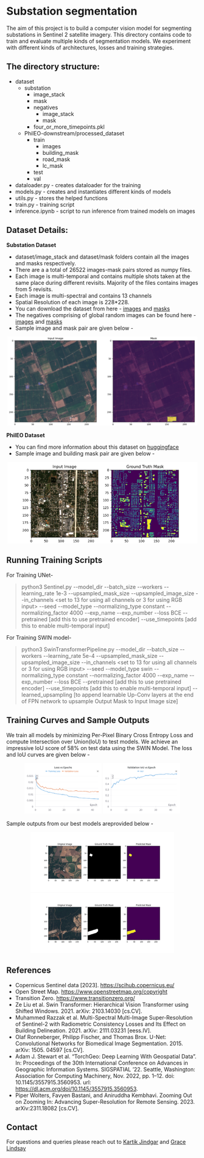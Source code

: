 # Substation segmentation
The aim of this project is to build a computer vision model for segmenting substations in Sentinel 2 satellite imagery. This directory contains code to train and evaluate multiple kinds of segmentation models. We experiment with different kinds of architectures, losses and training strategies. 

## The directory structure:
- dataset
  - substation
    - image_stack
    - mask
    - negatives
      - image_stack
      - mask
    - four_or_more_timepoints.pkl
  - PhilEO-downstream/processed_dataset
    - train
      - images
      - building_mask
      - road_mask
      - lc_mask
    - test
    - val
- dataloader.py - creates dataloader for the training
- models.py - creates and instantiates different kinds of models
- utils.py - stores the helped functions
- train.py - training script 
- inference.ipynb - script to run inference from trained models on images
   
## Dataset Details:
**Substation Dataset**
- dataset/image_stack and dataset/mask folders contain all the images and masks respectively.
- There are a a total of 26522 images-mask pairs stored as numpy files.
- Each image is multi-temporal and contains multiple shots taken at the same place during different revisits. Majority of the files contains images from 5 revisits.
- Each image is multi-spectral and  contains 13 channels
- Spatial Resolution of each image is 228*228.
- You can download the dataset from here - [images](https://urldefense.proofpoint.com/v2/url?u=https-3A__storage.googleapis.com_tz-2Dml-2Dpublic_substation-2Dover-2D10km2-2Dcsv-2Dmain-2D444e360fd2b6444b9018d509d0e4f36e_image-5Fstack.tar.gz&d=DwMFaQ&c=slrrB7dE8n7gBJbeO0g-IQ&r=ypwhORbsf5rB8FTl-SAxjfN_U0jrVqx6UDyBtJHbKQY&m=-2QXCp-gZof5HwBsLg7VwQD-pnLedAo09YCzdDCUTqCI-0t789z0-HhhgwVbYtX7&s=zMCjuqjPMHRz5jeEWLCEufHvWxRPdlHEbPnUE7kXPrc&e=) and [masks](https://urldefense.proofpoint.com/v2/url?u=https-3A__storage.googleapis.com_tz-2Dml-2Dpublic_substation-2Dover-2D10km2-2Dcsv-2Dmain-2D444e360fd2b6444b9018d509d0e4f36e_mask.tar.gz&d=DwMFaQ&c=slrrB7dE8n7gBJbeO0g-IQ&r=ypwhORbsf5rB8FTl-SAxjfN_U0jrVqx6UDyBtJHbKQY&m=-2QXCp-gZof5HwBsLg7VwQD-pnLedAo09YCzdDCUTqCI-0t789z0-HhhgwVbYtX7&s=nHMdYvxKmzwAdT2lOPoQ7-NEfjsOjAm00kHOcwC_AmU&e=)
- The negatives comprising of global random images can be found here - [images](https://urldefense.proofpoint.com/v2/url?u=https-3A__storage.googleapis.com_tz-2Dml-2Dpublic_random-2Dsample-2Dcsv-2Dmain-2Da15f73c0e4b94102be4b2aea3b8ef80c_image-5Fstack.tar.gz&d=DwMFaQ&c=slrrB7dE8n7gBJbeO0g-IQ&r=ypwhORbsf5rB8FTl-SAxjfN_U0jrVqx6UDyBtJHbKQY&m=-2QXCp-gZof5HwBsLg7VwQD-pnLedAo09YCzdDCUTqCI-0t789z0-HhhgwVbYtX7&s=z2YEwx2lSeF-aOQSzkZ_XuQ0qyqkukW7n47N8luln5M&e=) and [masks](https://urldefense.proofpoint.com/v2/url?u=https-3A__storage.googleapis.com_tz-2Dml-2Dpublic_random-2Dsample-2Dcsv-2Dmain-2Da15f73c0e4b94102be4b2aea3b8ef80c_mask.tar.gz&d=DwMFaQ&c=slrrB7dE8n7gBJbeO0g-IQ&r=ypwhORbsf5rB8FTl-SAxjfN_U0jrVqx6UDyBtJHbKQY&m=-2QXCp-gZof5HwBsLg7VwQD-pnLedAo09YCzdDCUTqCI-0t789z0-HhhgwVbYtX7&s=LgGOFb6qIn0SNwbG4DTEunWbIgcHdnW2PIWCMvlKboY&e=)  
- Sample image and mask pair are given below -
<p align="center" width="100%">
  <img width="500" src="https://github.com/Lindsay-Lab/substation-seg/blob/main/artifacts/example_input.png">
</p>

**PhilEO Dataset**

- You can find more information about this dataset on [huggingface](https://huggingface.co/datasets/PhilEO-community/PhilEO-downstream)
- Sample image and building mask pair are given below -
<p align="center" width="100%">
  <img width="500" src="https://github.com/Lindsay-Lab/substation-seg/blob/main/artifacts/phileo_example_input_building.png">
</p>


## Running Training Scripts
For Training UNet- 

> python3 Sentinel.py --model_dir <directory to save models> --batch_size <batch size for dataloader> --workers <number of parallel workers> --learning_rate 1e-3 --upsampled_mask_size <size of reshaped mask> --upsampled_image_size <size of reshaped image> --in_channels <set to 13 for using all channels or 3 for using RGB input> --seed <for reproducibility> --model_type <set vanilla_unet if not using multi temporal input else set to mi_unet> --normalizing_type constant --normalizing_factor 4000 --exp_name <for wandb logging> --exp_number <for wandb logging> --loss BCE --pretrained [add this to use pretrained encoder] --use_timepoints [add this to enable multi-temporal input]

For Training SWIN model- 

> python3 SwinTransformerPipeline.py --model_dir <directory to save models> --batch_size <batch size for dataloader> --workers <number of parallel workers> --learning_rate 5e-4 --upsampled_mask_size <size of reshaped mask> --upsampled_image_size <size of reshaped image> --in_channels <set to 13 for using all channels or 3 for using RGB input> --seed <for reproducibility> --model_type swin --normalizing_type constant --normalizing_factor 4000 --exp_name <for wandb logging> --exp_number <for wandb logging> --loss BCE --pretrained [add this to use pretrained encoder] --use_timepoints [add this to enable multi-temporal input] --learned_upsampling [to append learnable Up-Conv layers at the end of FPN network to upsample Output Mask to Input Image size]

## Training Curves and Sample Outputs
We train all models by minimizing Per-Pixel Binary Cross Entropy Loss and compute Intersection over Union(IoU) to test models. We achieve an impressive IoU score of 58% on test data using the SWIN Model. The loss and IoU curves are given below - 
<p align="center" width="100%">
  <img width="40%" src="https://github.com/Lindsay-Lab/substation-seg/blob/main/artifacts/lossv_sepoch.png">
  <img width="40%" src="https://github.com/Lindsay-Lab/substation-seg/blob/main/artifacts/val_iou_vs_epoch (1).png">
</p>


Sample outputs from our best models areprovided below - 

<p align="center" width="100%">
  <img width="75%" src="https://github.com/Lindsay-Lab/substation-seg/blob/main/artifacts/example_output.png">
  <img width="75%" src="https://github.com/Lindsay-Lab/substation-seg/blob/main/artifacts/example_output (1).png">
</p>


## References
* Copernicus Sentinel data [2023]. https://scihub.copernicus.eu/
* Open Street Map. https://www.openstreetmap.org/copyright
* Transition Zero. https://www.transitionzero.org/
* Ze Liu et al. Swin Transformer: Hierarchical Vision Transformer using Shifted Windows. 2021.
arXiv: 2103.14030 [cs.CV].
* Muhammed Razzak et al. Multi-Spectral Multi-Image Super-Resolution of Sentinel-2 with
Radiometric Consistency Losses and Its Effect on Building Delineation. 2021. arXiv: 2111.03231
[eess.IV].
* Olaf Ronneberger, Philipp Fischer, and Thomas Brox. U-Net: Convolutional Networks for
Biomedical Image Segmentation. 2015. arXiv: 1505. 04597 [cs.CV].
* Adam J. Stewart et al. “TorchGeo: Deep Learning With Geospatial Data”. In: Proceedings of the
30th International Conference on Advances in Geographic Information Systems. SIGSPATIAL ’22.
Seattle, Washington: Association for Computing Machinery, Nov. 2022, pp. 1–12. doi:
10.1145/3557915.3560953. url: https://dl.acm.org/doi/10.1145/3557915.3560953.
* Piper Wolters, Favyen Bastani, and Aniruddha Kembhavi. Zooming Out on Zooming In:
Advancing Super-Resolution for Remote Sensing. 2023. arXiv:2311.18082 [cs.CV].


## Contact
For questions and queries please reach out to [Kartik Jindgar](mailto:kartik.jindgar@nyu.edu) and [Grace Lindsay](mailto:grace.lindsay@nyu.edu)
